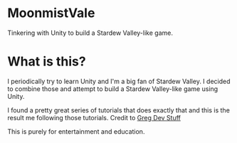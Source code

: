 # MoonmistVale
Tinkering with Unity to build a Stardew Valley-like game.

# What is this?

I periodically try to learn Unity and I'm a big fan of Stardew Valley. I decided to combine those and attempt to build a Stardew Valley-like game using Unity. 

I found a pretty great series of tutorials that does exactly that and this is the result me following those tutorials. Credit to [Greg Dev Stuff](https://www.youtube.com/playlist?list=PL0GUZtUkX6t6wXF0U0WAQNVYL68pYUCZv)

This is purely for entertainment and education.
